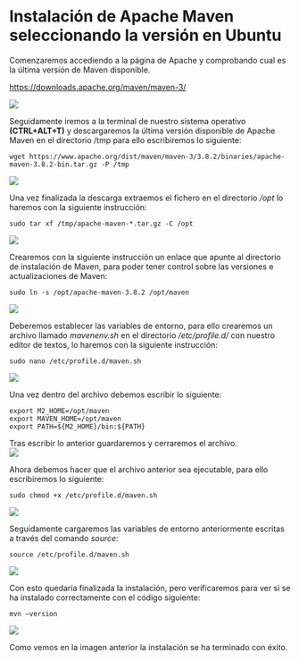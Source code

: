 # Instalación de Apache Maven seleccionando la versión en Ubuntu

Comenzaremos accediendo a la página de Apache y comprobando cual es la última versión de Maven disponible. 

https://downloads.apache.org/maven/maven-3/

<img src="https://github.com/GraceCaraballoP/Instalaci-n-de-Apache-Maven-seleccionando-la-versi-n-en-Ubuntu/blob/main/Captura1.png">  

Seguidamente iremos a la terminal de nuestro sistema operativo **(CTRL+ALT+T)** y descargaremos la última versión disponible de Apache Maven en el directorio /tmp para ello escribiremos lo siguiente:  
```
wget https://www.apache.org/dist/maven/maven-3/3.8.2/binaries/apache-maven-3.8.2-bin.tar.gz -P /tmp
```

<img src="https://github.com/GraceCaraballoP/Instalaci-n-de-Apache-Maven-seleccionando-la-versi-n-en-Ubuntu/blob/main/Captura2.png">  

Una vez finalizada la descarga extraemos el fichero en el directorio */opt* lo haremos con la siguiente instrucción:  
```
sudo tar xf /tmp/apache-maven-*.tar.gz -C /opt
```

<img src="https://github.com/GraceCaraballoP/Instalaci-n-de-Apache-Maven-seleccionando-la-versi-n-en-Ubuntu/blob/main/Captura3.png">  

Crearemos con la siguiente instrucción un enlace que apunte al directorio de instalación de Maven, para poder tener control sobre las versiones e actualizaciones de Maven:  
```
sudo ln -s /opt/apache-maven-3.8.2 /opt/maven
```

<img src="https://github.com/GraceCaraballoP/Instalaci-n-de-Apache-Maven-seleccionando-la-versi-n-en-Ubuntu/blob/main/Captura4.png">  

Deberemos establecer las variables de entorno, para ello crearemos un archivo llamado *mavenenv.sh* en el directorio */etc/profile.d/* con nuestro editor de textos, lo haremos con la siguiente instrucción:  
```
sudo nano /etc/profile.d/maven.sh
```

<img src="https://github.com/GraceCaraballoP/Instalaci-n-de-Apache-Maven-seleccionando-la-versi-n-en-Ubuntu/blob/main/Captura5.png">
 
Una vez dentro del archivo debemos escribir lo siguiente:

```
export M2_HOME=/opt/maven  
export MAVEN_HOME=/opt/maven  
export PATH=${M2_HOME}/bin:${PATH} 
```  

Tras escribir lo anterior guardaremos y cerraremos el archivo.  
<img src="https://github.com/GraceCaraballoP/Instalaci-n-de-Apache-Maven-seleccionando-la-versi-n-en-Ubuntu/blob/main/Captura6.png">  

Ahora debemos hacer que el archivo anterior sea ejecutable, para ello escribiremos lo siguiente:  
```
sudo chmod +x /etc/profile.d/maven.sh
```

<img src="https://github.com/GraceCaraballoP/Instalaci-n-de-Apache-Maven-seleccionando-la-versi-n-en-Ubuntu/blob/main/Captura7.png"> 
 
Seguidamente cargaremos las variables de entorno anteriormente escritas a través del comando *source*:  
```
source /etc/profile.d/maven.sh
```

<img src="https://github.com/GraceCaraballoP/Instalaci-n-de-Apache-Maven-seleccionando-la-versi-n-en-Ubuntu/blob/main/Captura8.png"> 

Con esto quedaría finalizada la instalación, pero verificaremos para ver si se ha instalado correctamente con el código siguiente:  
```
mvn –version
```

<img src="https://github.com/GraceCaraballoP/Instalaci-n-de-Apache-Maven-seleccionando-la-versi-n-en-Ubuntu/blob/main/Captura9.png">  

Como vemos en la imagen anterior la instalación se ha terminado con éxito. 
